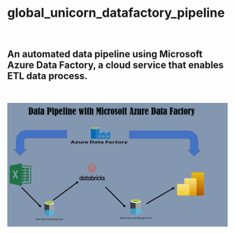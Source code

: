 # global_unicorn_datafactory_pipeline

<br>

## An automated data pipeline using Microsoft Azure Data Factory, a cloud service that enables ETL data process.

<br>

![pipeline image](./pipeline.png)